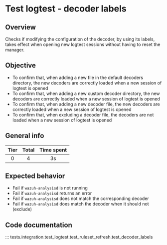 # Test logtest - decoder labels
## Overview

Checks if modifying the configuration of the decoder, by using its labels, takes
effect when opening new logtest sessions without having to reset the manager.

## Objective

- To confirm that, when adding a new file in the default decoders directory, the
new decoders are correctly loaded when a new session of logtest is opened
- To confirm that, when adding a new custom decoder directory, the new decoders
are correctly loaded when a new session of logtest is opened
- To confirm that, when adding a new decoder file, the
new decoders are correctly loaded when a new session of logtest is opened
- To confirm that, when excluding a decoder file, the
decoders are not loaded when a new session of logtest is opened

## General info

|Tier | Total | Time spent |
| :--:| :--:  | :--:       |
| 0   |    4 |    3s  |


## Expected behavior

- Fail if `wazuh-analysisd` is not running
- Fail if `wazuh-analysisd` returns an error
- Fail if `wazuh-analysisd` does not match the corresponding decoder
- Fail if `wazuh-analysisd` does match the decoder when it should not (exclude)

## Code documentation

::: tests.integration.test_logtest.test_ruleset_refresh.test_decoder_labels

